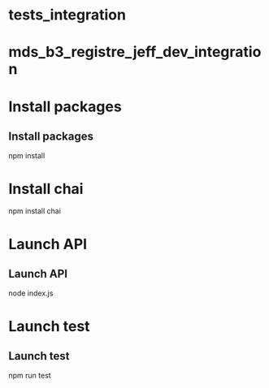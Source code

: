 # tests_integration
# mds_b3_registre_jeff_dev_integration

# Install packages
## Install packages

npm install

# Install chai

npm install chai

# Launch API
## Launch API

node index.js

# Launch test
## Launch test

npm run test 